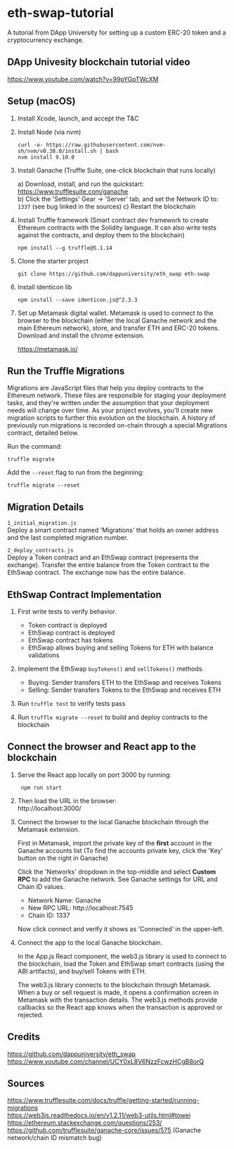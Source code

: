# eth-swap-tutorial

A tutorial from DApp University for setting up a custom ERC-20 token and a cryptocurrency exchange.

## DApp Univesity blockchain tutorial video

https://www.youtube.com/watch?v=99pYGpTWcXM

## Setup (macOS)

1. Install Xcode, launch, and accept the T&C

2. Install Node (via nvm)

    ```
    curl -o- https://raw.githubusercontent.com/nvm-sh/nvm/v0.38.0/install.sh | bash
    nvm install 9.10.0
    ```

3. Install Ganache (Truffle Suite, one-click blockchain that runs locally)

    a) Download, install, and run the quickstart: https://www.trufflesuite.com/ganache  
    b) Click the 'Settings' Gear -> 'Server' tab, and set the Network ID to: ```1337``` (see bug linked in the sources)
    c) Restart the blockchain

4. Install Truffle framework (Smart contract dev framework to create Ethereum contracts with the Solidity language. It can also write tests against the contracts, and deploy them to the blockchain)

    ```
    npm install --g truffle@5.1.14
    ```

5. Clone the starter project

    ```
    git clone https://github.com/dappuniversity/eth_swap eth-swap
    ```

6. Install identicon lib

    ```
    npm install --save identicon.js@^2.3.3
    ```

7. Set up Metamask digital wallet. Metamask is used to connect to the browser to the blockchain (either the local Ganache network and the main Ethereum network), store, and transfer ETH and ERC-20 tokens. Download and install the chrome extension.

    https://metamask.io/

## Run the Truffle Migrations

Migrations are JavaScript files that help you deploy contracts to the Ethereum network. These files are responsible for staging your deployment tasks, and they're written under the assumption that your deployment needs will change over time. As your project evolves, you'll create new migration scripts to further this evolution on the blockchain. A history of previously run migrations is recorded on-chain through a special Migrations contract, detailed below.

Run the command:
```
truffle migrate
```

Add the ```--reset``` flag to run from the beginning:
```
truffle migrate --reset
```

## Migration Details

```1_initial_migration.js```  
Deploy a smart contract named 'Migrations' that holds an owner address and the last completed migration number.

```2_deploy_contracts.js```  
Deploy a Token contract and an EthSwap contract (represents the exchange). Transfer the entire balance from the Token contract to the EthSwap contract. The exchange now has the entire balance.

## EthSwap Contract Implementation

1. First write tests to verify behavior.
    * Token contract is deployed
    * EthSwap contract is deployed
    * EthSwap contract has tokens
    * EthSwap allows buying and selling Tokens for ETH with balance validations

2. Implement the EthSwap ```buyTokens()``` and ```sellTokens()``` methods.
    * Buying: Sender transfers ETH to the EthSwap and receives Tokens
    * Selling: Sender transfers Tokens to the EthSwap and receives ETH

3. Run ```truffle test``` to verify tests pass

4. Run ```truffle migrate --reset``` to build and deploy contracts to the blockchain

## Connect the browser and React app to the blockchain

1. Serve the React app locally on port 3000 by running:

        npm run start

2. Then load the URL in the browser:  
    http://localhost:3000/

3. Connect the browser to the local Ganache blockchain through the Metamask extension.

    First in Metamask, import the private key of the **first** account in the Ganache accounts list (To find the accounts private key, click the 'Key' button on the right in Ganache)

    Click the 'Networks' dropdown in the top-middle and select **Custom RPC** to add the Ganache network. See Ganache settings for URL and Chain ID values.
    * Network Name: Ganache
    * New RPC URL: http://localhost:7545
    * Chain ID: 1337

    Now click connect and verify it shows as 'Connected' in the upper-left.

4. Connect the app to the local Ganache blockchain.

    In the App.js React component, the web3.js library is used to connect to the blockchain, load the Token and EthSwap smart contracts (using the ABI artifacts), and buy/sell Tokens with ETH.

    The web3.js library connects to the blockchain through Metamask.
    When a buy or sell request is made, it opens a confirmation screen in Metamask with the transaction details. The web3.js methods provide callbacks so the React app knows when the transaction is approved or rejected.

## Credits

https://github.com/dappuniversity/eth_swap  
https://www.youtube.com/channel/UCY0xL8V6NzzFcwzHCgB8orQ  

## Sources

https://www.trufflesuite.com/docs/truffle/getting-started/running-migrations  
https://web3js.readthedocs.io/en/v1.2.11/web3-utils.html#towei  
https://ethereum.stackexchange.com/questions/253/  
https://github.com/trufflesuite/ganache-core/issues/575 (Ganache network/chain ID mismatch bug)  
